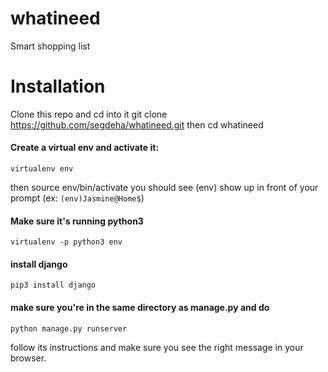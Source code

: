 # whatineed
Smart shopping list

# Installation
Clone this repo and cd into it
    git clone https://github.com/segdeha/whatineed.git 
then 
    cd whatineed
#### Create a virtual env and activate it:
    virtualenv env 
then 
    source env/bin/activate 
you should see (env) show up in front of your prompt (ex: `(env)Jasmine@Home$`)
#### Make sure it's running python3
    virtualenv -p python3 env
#### install django
    pip3 install django
#### make sure you're in the same directory as manage.py and do
    python manage.py runserver
follow its instructions and make sure you see the right message in your browser.
